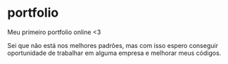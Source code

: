 # portfolio
Meu primeiro portfolio online &lt;3



Sei que não está nos melhores padrões, mas com isso espero conseguir oportunidade de trabalhar em alguma empresa e melhorar meus códigos.
